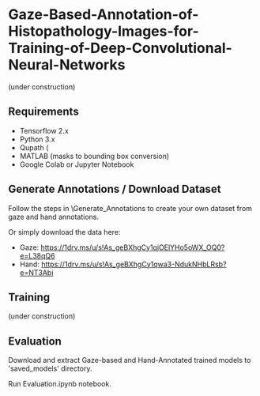 # Gaze-Based-Annotation-of-Histopathology-Images-for-Training-of-Deep-Convolutional-Neural-Networks
(under construction)

## Requirements
- Tensorflow 2.x
- Python 3.x
- Qupath (
- MATLAB (masks to bounding box conversion)
- Google Colab or Jupyter Notebook

## Generate Annotations / Download Dataset
Follow the steps in \Generate_Annotations to create your own dataset from gaze and hand annotations.

Or simply download the data here:

- Gaze: https://1drv.ms/u/s!As_geBXhgCy1qjOElYHo5oWX_OQ0?e=L38qQ6
- Hand: https://1drv.ms/u/s!As_geBXhgCy1qwa3-NdukNHbLRsb?e=NT3Abi


## Training

(under construction)

## Evaluation
Download and extract Gaze-based and Hand-Annotated trained models to 'saved_models' directory. <add link>

  Run Evaluation.ipynb notebook.

